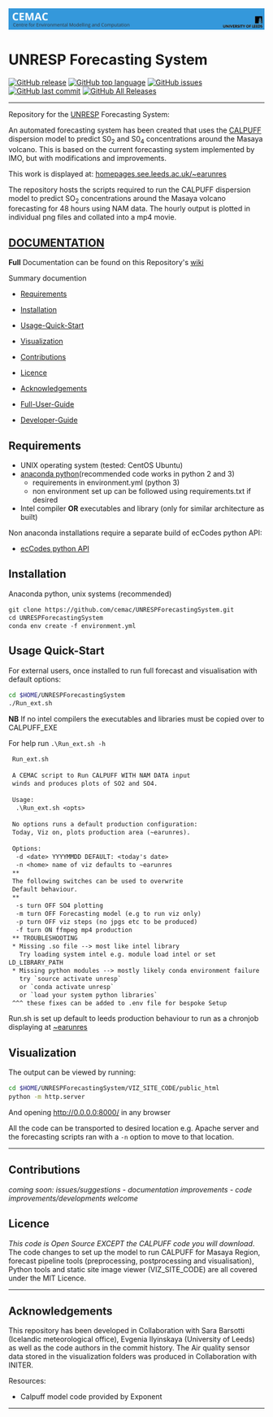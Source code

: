 <div align="center">
<a href="https://www.cemac.leeds.ac.uk/">
  <img src="https://github.com/cemac/cemac_generic/blob/master/Images/cemac.png"></a>
  <br>
</div>

# UNRESP Forecasting System

[![GitHub release](https://img.shields.io/github/release/cemac/UNRESPForecastingSystem.svg)](https://github.com/cemac/UNRESPForecastingSystem/releases) [![GitHub top language](https://img.shields.io/github/languages/top/cemac/UNRESPForecastingSystem.svg)](https://github.com/cemac/UNRESPForecastingSystem) [![GitHub issues](https://img.shields.io/github/issues/cemac/UNRESPForecastingSystem.svg)](https://github.com/cemac/UNRESPForecastingSystem/issues) [![GitHub last commit](https://img.shields.io/github/last-commit/cemac/UNRESPForecastingSystem.svg)](https://github.com/cemac/UNRESPForecastingSystem/commits/master) [![GitHub All Releases](https://img.shields.io/github/downloads/cemac/UNRESPForecastingSystem/total.svg)](https://github.com/cemac/UNRESPForecastingSystem/releases)

<hr>

Repository for the [UNRESP](https://vumo.cloud/) Forecasting System:

An automated forecasting system has been created that uses the [CALPUFF](http://www.src.com/) dispersion model to predict S0<sub>2</sub> and S0<sub>4</sub> concentrations around the Masaya volcano. This is based on the current forecasting system implemented by IMO, but with modifications and improvements.

This work is displayed at: [homepages.see.leeds.ac.uk/~earunres](https://homepages.see.leeds.ac.uk/~earunres)


The repository hosts the scripts required to run the CALPUFF dispersion model to predict SO<sub>2</sub> concentrations around the Masaya volcano forecasting for 48 hours using NAM data. The hourly output is plotted in individual png files and collated into a mp4 movie.

## [DOCUMENTATION](https://github.com/cemac/UNRESPForecastingSystem/wiki) ##

**Full** Documentation can be found on this Repository's [wiki](https://github.com/cemac/UNRESPForecastingSystem/wiki)

Summary documention
- [Requirements](#Requirements)
- [Installation](#Installation)
- [Usage-Quick-Start](#Usage-Quick-Start)
- [Visualization](#Visualization)
- [Contributions](#Contributions)
- [Licence](#Licence)
- [Acknowledgements](#Acknowledgements)

- [Full-User-Guide](https://github.com/cemac/UNRESPForecastingSystem/wiki/User-Guide)
- [Developer-Guide](https://github.com/cemac/UNRESPForecastingSystem/wiki/Developer-Guide)

## Requirements ##

* UNIX operating system (tested: CentOS Ubuntu)
* [anaconda python](https://www.anaconda.com/distribution/#download-section)(recommended code works in python 2 and 3)
  * requirements in environment.yml (python 3)
  * non environment set up can be followed using requirements.txt if desired
* Intel compiler **OR** executables and library (only for similar architecture as built)

Non anaconda installations require a separate build of ecCodes python API:
* [ecCodes python API](https://confluence.ecmwf.int//display/ECC/Releases)

## Installation ##

Anaconda python, unix systems (recommended)

```
git clone https://github.com/cemac/UNRESPForecastingSystem.git
cd UNRESPForecastingSystem
conda env create -f environment.yml
```

## Usage Quick-Start ##

For external users, once installed to run full forecast and visualisation with default options:

```bash
cd $HOME/UNRESPForecastingSystem
./Run_ext.sh
```

**NB** If no intel compilers the executables and libraries must be copied over to CALPUFF_EXE

For help run `.\Run_ext.sh -h`

```
 Run_ext.sh

 A CEMAC script to Run CALPUFF WITH NAM DATA input
 winds and produces plots of SO2 and SO4.

 Usage:
  .\Run_ext.sh <opts>

 No options runs a default production configuration:
 Today, Viz on, plots production area (~earunres).

 Options:
  -d <date> YYYYMMDD DEFAULT: <today's date>
  -n <home> name of viz defaults to ~earunres
 **
 The following switches can be used to overwrite
 Default behaviour.
 **
  -s turn OFF SO4 plotting
  -m turn OFF Forecasting model (e.g to run viz only)
  -p turn OFF viz steps (no jpgs etc to be produced)
  -f turn ON ffmpeg mp4 production
 ** TROUBLESHOOTING
 * Missing .so file --> most like intel library
   Try loading system intel e.g. module load intel or set LD_LIBRARY_PATH
 * Missing python modules --> mostly likely conda environment failure
   try `source activate unresp`
   or `conda activate unresp`
   or `load your system python libraries`
 ^^^ these fixes can be added to .env file for bespoke Setup
```

Run.sh is set up default to leeds production behaviour to run as a chronjob displaying at [~earunres](https://homepages.see.leeds.ac.uk/~earunres/UNRESP_VIZ/index.html)

## Visualization

The output can be viewed by running:

```bash
cd $HOME/UNRESPForecastingSystem/VIZ_SITE_CODE/public_html
python -m http.server
```
And opening http://0.0.0.0:8000/ in any browser

All the code can be transported to desired location e.g. Apache server and the
forecasting scripts ran with a `-n` option to move to that location.

<hr>

## Contributions ##

*coming soon: issues/suggestions - documentation improvements - code improvements/developments welcome*


## Licence ##

*This code is Open Source EXCEPT the CALPUFF code you will download*. The code changes to set up the model to run
CALPUFF for Masaya Region, forecast pipeline tools (preprocessing, postprocessing and visualisation), Python tools and static site image viewer (VIZ_SITE_CODE) are all covered under the MIT Licence.

<hr>

## Acknowledgements ##

This repository has been developed in Collaboration with Sara Barsotti (Icelandic meteorological office),
 Evgenia Ilyinskaya (University of Leeds) as well as the code authors in the commit history. The Air quality sensor data stored in the visualization folders was produced in Collaboration with INITER.

Resources:

* Calpuff model code provided by Exponent

<hr>
